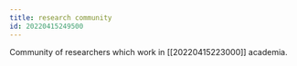 ```yaml
---
title: research community
id: 20220415249500
---
```


Community of researchers which work in [[20220415223000]] academia.
